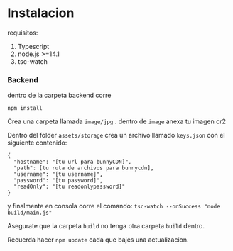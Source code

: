 # Instalacion

requisitos:

1. Typescript
1. node.js >=14.1
1. tsc-watch

### Backend

dentro de la carpeta backend corre

```
npm install

```

Crea una carpeta llamada `image/jpg` .
dentro de ``image`` anexa tu imagen cr2

Dentro del folder `assets/storage` crea un archivo llamado `keys.json`
con el siguiente contenido:

```
{
  "hostname": "[tu url para bunnyCDN]",
  "path": [tu ruta de archivos para bunnycdn],
  "username": "[tu username]",
  "password": "[tu password]",
  "readOnly": "[tu readonlypassword]"
}

```

y finalmente en consola corre el comando: `tsc-watch --onSuccess "node build/main.js"`

Asegurate que la carpeta `build` no tenga otra carpeta `build` dentro.

Recuerda hacer `npm update` cada que bajes una actualizacion.
